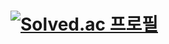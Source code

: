 # [![Solved.ac 프로필](http://mazassumnida.wtf/api/generate_badge?boj={dltmdwls1227})](https://solved.ac/{dltmdwls1227})
